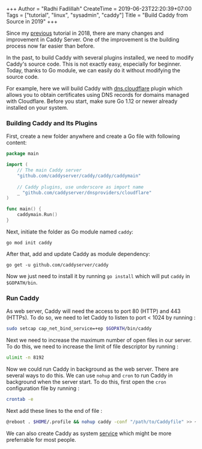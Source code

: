 +++
Author = "Radhi Fadlillah"
CreateTime = 2019-06-23T22:20:39+07:00
Tags = ["tutorial", "linux", "sysadmin", "caddy"]
Title = "Build Caddy from Source in 2019"
+++

Since my [previous](/post/2018-08-19-build-caddy-from-source) tutorial in 2018, there are many changes and improvement in Caddy Server. One of the improvement is the building process now far easier than before.

In the past, to build Caddy with several plugins installed, we need to modify Caddy's source code. This is not exactly easy, especially for beginner. Today, thanks to Go module, we can easily do it without modifying the source code.

For example, here we will build Caddy with [dns.cloudflare](https://github.com/caddyserver/dnsproviders/tree/master/cloudflare) plugin which allows you to obtain certificates using DNS records for domains managed with Cloudflare. Before you start, make sure Go 1.12 or newer already installed on your system. 

### Building Caddy and Its Plugins

First, create a new folder anywhere and create a Go file with following content:

```go
package main

import (
    // The main Caddy server
	"github.com/caddyserver/caddy/caddy/caddymain"
	
	// Caddy plugins, use underscore as import name
	_ "github.com/caddyserver/dnsproviders/cloudflare"
)

func main() {
	caddymain.Run()
}
```

Next, initiate the folder as Go module named `caddy`:

```
go mod init caddy
```

After that, add and update Caddy as module dependency:

```
go get -u github.com/caddyserver/caddy
```

Now we just need to install it by running `go install` which will put `caddy` in `$GOPATH/bin`.

### Run Caddy

As web server, Caddy will need the access to port 80 (HTTP) and 443 (HTTPs). To do so, we need to let Caddy to listen to port < 1024 by running :

```bash
sudo setcap cap_net_bind_service=+ep $GOPATH/bin/caddy
```

Next we need to increase the maximum number of open files in our server. To do this, we need to increase the limit of file descriptor by running :

```bash
ulimit -n 8192
```

Now we could run Caddy in background as the web server. There are several ways to do this. We can use `nohup` and `cron` to run Caddy in background when the server start. To do this, first open the `cron` configuration file by running :

```bash
crontab -e
```

Next add these lines to the end of file :

```bash
@reboot . $HOME/.profile && nohup caddy -conf "/path/to/Caddyfile" >> ~/Caddy.log 2>&1 &
```

We can also create Caddy as system [service](/post/2018-09-28-create-a-service-systemd/) which might be more preferrable for most people.

